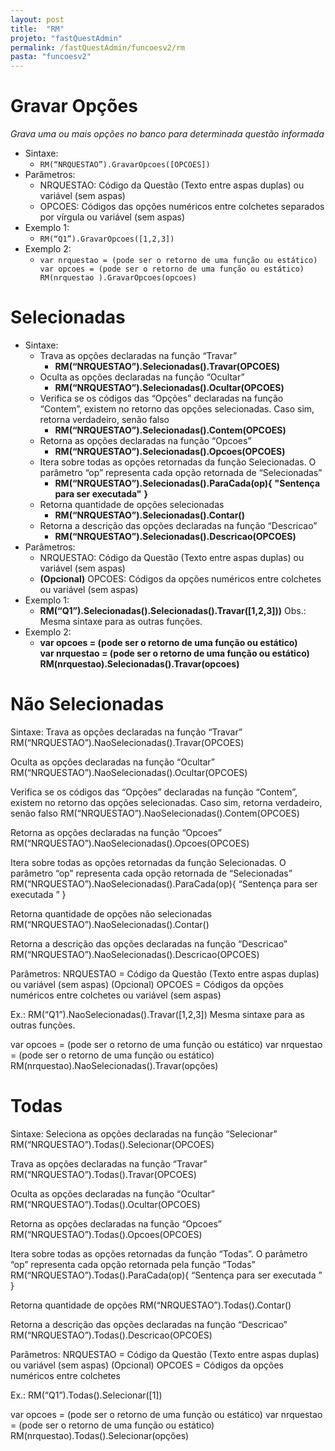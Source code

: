 ```yaml
---
layout: post
title:  "RM"
projeto: "fastQuestAdmin"
permalink: /fastQuestAdmin/funcoesv2/rm
pasta: "funcoesv2"
---
```


# Gravar Opções
*Grava uma ou mais opções no banco para determinada questão informada*

- Sintaxe: 
  - `RM(“NRQUESTAO”).GravarOpcoes([OPCOES])`
- Parâmetros:
  - NRQUESTAO: Código da Questão (Texto entre aspas duplas) ou variável (sem aspas)
  - OPCOES: Códigos das opções numéricos entre colchetes separados por vírgula ou variável (sem aspas)
- Exemplo 1:
  - `RM(“Q1”).GravarOpcoes([1,2,3])`
- Exemplo 2:
  - `var nrquestao = (pode ser o retorno de uma função ou estático)    var opcoes = (pode ser o retorno de uma função ou estático)    RM(nrquestao ).GravarOpcoes(opcoes)`


# Selecionadas

- Sintaxe:
  - Trava as opções declaradas na função “Travar” 
    - **RM(“NRQUESTAO”).Selecionadas().Travar(OPCOES)**
  - Oculta as opções declaradas na função “Ocultar”
    - **RM(“NRQUESTAO”).Selecionadas().Ocultar(OPCOES)**
  - Verifica se os códigos das “Opções” declaradas na função “Contem”, existem no retorno das opções selecionadas. Caso sim, retorna         verdadeiro, senão falso
    - **RM(“NRQUESTAO”).Selecionadas().Contem(OPCOES)**
  - Retorna as opções declaradas na função “Opcoes”
    - **RM(“NRQUESTAO”).Selecionadas().Opcoes(OPCOES)**
  - Itera sobre todas as opções retornadas da função Selecionadas. O parâmetro “op” representa cada opção retornada de “Selecionadas”
    - **RM(“NRQUESTAO”).Selecionadas().ParaCada(op){**
        **"Sentença para ser executada"**
      **}**
  - Retorna quantidade de opções selecionadas
    - **RM(“NRQUESTAO”).Selecionadas().Contar()**
  - Retorna a descrição das opções declaradas na função “Descricao”
    - **RM(“NRQUESTAO”).Selecionadas().Descricao(OPCOES)**
- Parâmetros:
  - NRQUESTAO: Código da Questão (Texto entre aspas duplas) ou variável (sem aspas)
  - **(Opcional)** OPCOES: Códigos da opções numéricos entre colchetes ou variável (sem aspas)
- Exemplo 1:
  - **RM(“Q1”).Selecionadas().Selecionadas().Travar([1,2,3]))**
    Obs.: Mesma sintaxe para as outras funções. 
- Exemplo 2:
  - **var opcoes = (pode ser o retorno de uma função ou estático)**<br/>
    **var nrquestao = (pode ser o retorno de uma função ou estático)**
    **RM(nrquestao).Selecionadas().Travar(opcoes)**


# Não Selecionadas

Sintaxe:
Trava as opções declaradas na função “Travar” 
RM(“NRQUESTAO”).NaoSelecionadas().Travar(OPCOES)

Oculta as opções declaradas na função “Ocultar”
RM(“NRQUESTAO”).NaoSelecionadas().Ocultar(OPCOES)

Verifica se os códigos das “Opções” declaradas na função “Contem”, existem no retorno das opções selecionadas. Caso sim, retorna verdadeiro, senão falso
RM(“NRQUESTAO”).NaoSelecionadas().Contem(OPCOES)

Retorna as opções declaradas na função “Opcoes”
RM(“NRQUESTAO”).NaoSelecionadas().Opcoes(OPCOES)

Itera sobre todas as opções retornadas da função Selecionadas. O parâmetro “op” representa cada opção retornada de “Selecionadas”
RM(“NRQUESTAO”).NaoSelecionadas().ParaCada(op){ 
“Sentença para ser executada ”
}

Retorna quantidade de opções não selecionadas
RM(“NRQUESTAO”).NaoSelecionadas().Contar()

Retorna a descrição das opções declaradas na função “Descricao”
RM(“NRQUESTAO”).NaoSelecionadas().Descricao(OPCOES)

Parâmetros:
NRQUESTAO = Código da Questão (Texto entre aspas duplas) ou variável (sem aspas)
(Opcional) OPCOES = Códigos da opções numéricos entre colchetes ou variável (sem aspas)

Ex.:
RM(“Q1”).NaoSelecionadas().Travar([1,2,3])
Mesma sintaxe para as outras funções.

var opcoes = (pode ser o retorno de uma função ou estático)
var nrquestao = (pode ser o retorno de uma função ou estático)
RM(nrquestao).NaoSelecionadas().Travar(opções)


# Todas

Sintaxe:
Seleciona as opções declaradas na função “Selecionar” 
RM(“NRQUESTAO”).Todas().Selecionar(OPCOES)

Trava as opções declaradas na função “Travar” 
RM(“NRQUESTAO”).Todas().Travar(OPCOES)

Oculta as opções declaradas na função “Ocultar”
RM(“NRQUESTAO”).Todas().Ocultar(OPCOES)

Retorna as opções declaradas na função “Opcoes”
RM(“NRQUESTAO”).Todas().Opcoes(OPCOES)

Itera sobre todas as opções retornadas da função “Todas”. O parâmetro “op” representa cada opção retornada pela função “Todas”
RM(“NRQUESTAO”).Todas().ParaCada(op){ 
“Sentença para ser executada ”
}

Retorna quantidade de opções
RM(“NRQUESTAO”).Todas().Contar()

Retorna a descrição das opções declaradas na função “Descricao”
RM(“NRQUESTAO”).Todas().Descricao(OPCOES)

Parâmetros:
NRQUESTAO = Código da Questão (Texto entre aspas duplas) ou variável (sem aspas)
(Opcional) OPCOES = Códigos da opções numéricos entre colchetes

Ex.:
RM(“Q1”).Todas().Selecionar([1])

var opcoes = (pode ser o retorno de uma função ou estático)
var nrquestao = (pode ser o retorno de uma função ou estático)
RM(nrquestao).Todas().Selecionar(opções)

